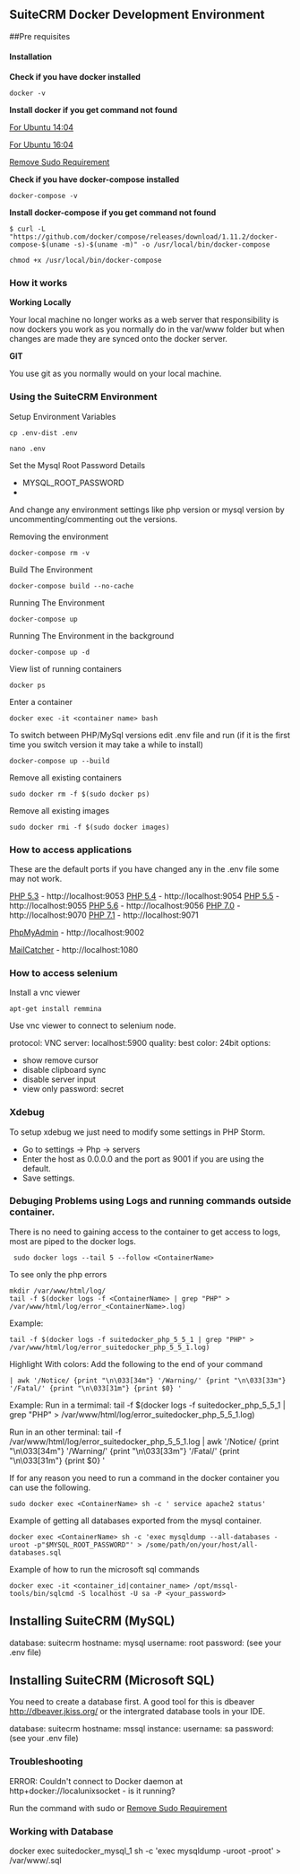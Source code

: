 ## SuiteCRM Docker Development Environment

##Pre requisites

#### Installation
**Check if you have docker installed**

```
docker -v
```

**Install docker if you get command not found**

[For Ubuntu 14:04](https://www.digitalocean.com/community/tutorials/how-to-install-and-use-docker-getting-started#how-to-install-docker)

[For Ubuntu 16:04](https://www.digitalocean.com/community/tutorials/how-to-install-and-use-docker-on-ubuntu-16-04#step-1-—-installing-docker)

[Remove Sudo Requirement](https://docs.docker.com/engine/installation/linux/linux-postinstall/)


**Check if you have docker-compose installed**

```
docker-compose -v
```

**Install docker-compose if you get command not found**

```
$ curl -L "https://github.com/docker/compose/releases/download/1.11.2/docker-compose-$(uname -s)-$(uname -m)" -o /usr/local/bin/docker-compose
```

``` 
chmod +x /usr/local/bin/docker-compose

```

### How it works

**Working Locally**

Your local machine no longer works as a web server that responsibility is now dockers
you work as you normally do in the var/www folder but when changes are made they are
synced onto the docker server.

**GIT**

You use git as you normally would on your local machine.

### Using the SuiteCRM Environment

Setup Environment Variables
```
cp .env-dist .env

```

```
nano .env
```

Set the Mysql Root Password Details
* MYSQL_ROOT_PASSWORD
*
And change any environment settings like php version or mysql version by uncommenting/commenting out the versions.

Removing the environment
```
docker-compose rm -v
```

Build The Environment
```
docker-compose build --no-cache 
```
Running The Environment
```
docker-compose up
```
Running The Environment in the background
```
docker-compose up -d
```
View list of running containers
```
docker ps
```
Enter a container
```
docker exec -it <container name> bash
```
To switch between PHP/MySql versions edit .env file and run 
(if it is the first time you switch version it may take a while to install)
```
docker-compose up --build
```
Remove all existing containers
```
sudo docker rm -f $(sudo docker ps)
```
Remove all existing images
```
sudo docker rmi -f $(sudo docker images)
```

### How to access applications

These are the default ports if you have changed any in the .env file some may not work.

[PHP 5.3](http://localhost:9053) - http://localhost:9053
[PHP 5.4](http://localhost:9054) - http://localhost:9054
[PHP 5.5](http://localhost:9055) - http://localhost:9055
[PHP 5.6](http://localhost:9056) - http://localhost:9056
[PHP 7.0](http://localhost:9070) - http://localhost:9070
[PHP 7.1](http://localhost:9071) - http://localhost:9071

[PhpMyAdmin](http://localhost:9002) - http://localhost:9002

[MailCatcher](http://localhost:1080) - http://localhost:1080

### How to access selenium
Install a vnc viewer
```
apt-get install remmina
```

Use vnc viewer to connect to selenium node.

protocol: VNC
server: localhost:5900
quality: best
color: 24bit
options:
* show remove cursor
* disable clipboard sync
* disable server input
* view only
password: secret

### Xdebug

To setup xdebug we just need to modify some settings in PHP Storm.

* Go to settings -> Php -> servers 
* Enter the host as 0.0.0.0 and the port as 9001 if you are using the default.
* Save settings.

### Debuging Problems using Logs and running commands outside container. 

There is no need to gaining access to the container to get access to logs, most are piped to the docker logs. 

```
 sudo docker logs --tail 5 --follow <ContainerName>
```

To see only the php errors
```
mkdir /var/www/html/log/
tail -f $(docker logs -f <ContainerName> | grep "PHP" > /var/www/html/log/error_<ContainerName>.log)
```
Example:
```
tail -f $(docker logs -f suitedocker_php_5_5_1 | grep "PHP" > /var/www/html/log/error_suitedocker_php_5_5_1.log)
```

Highlight With colors:
Add the following to the end of your command
```
| awk '/Notice/ {print "\n\033[34m"} '/Warning/' {print "\n\033[33m"} '/Fatal/' {print "\n\033[31m"} {print $0} '
```

Example:
Run in a termimal:
tail -f $(docker logs -f suitedocker_php_5_5_1 | grep "PHP" > /var/www/html/log/error_suitedocker_php_5_5_1.log)

Run in an other terminal:
tail -f /var/www/html/log/error_suitedocker_php_5_5_1.log | awk '/Notice/ {print "\n\033[34m"} '/Warning/' {print "\n\033[33m"} '/Fatal/' {print "\n\033[31m"} {print $0} '

If for any reason you need to run a command in the docker container you can use the following.
 
```
sudo docker exec <ContainerName> sh -c ' service apache2 status'
```

Example of getting all databases exported from the mysql container. 

```
docker exec <ContainerName> sh -c 'exec mysqldump --all-databases -uroot -p"$MYSQL_ROOT_PASSWORD"' > /some/path/on/your/host/all-databases.sql
```

Example of how to run the microsoft sql commands
```
docker exec -it <container_id|container_name> /opt/mssql-tools/bin/sqlcmd -S localhost -U sa -P <your_password>
```

## Installing SuiteCRM (MySQL)
database: suitecrm
hostname: mysql
username: root
password: (see your .env file)

## Installing SuiteCRM (Microsoft SQL)

You need to create a database first. A good tool for this is dbeaver http://dbeaver.jkiss.org/ or the intergrated
database tools in your IDE.

database: suitecrm
hostname: mssql instance: <leave blank>
username: sa
password: (see your .env file)

### Troubleshooting

ERROR: Couldn't connect to Docker daemon at http+docker://localunixsocket - is it running?

Run the command with sudo or [Remove Sudo Requirement](https://docs.docker.com/engine/installation/linux/linux-postinstall/)

### Working with Database

docker exec suitedocker_mysql_1 sh -c 'exec mysqldump <db-name> -uroot -proot' > /var/www/<path-to-dump>.sql
